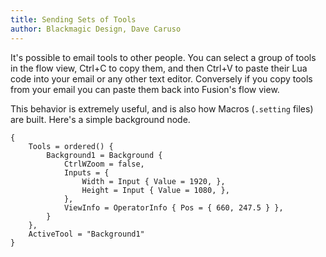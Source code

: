 ```yaml
---
title: Sending Sets of Tools
author: Blackmagic Design, Dave Caruso
---
```


It's possible to email tools to other people. You can select a group of tools in the flow view, Ctrl+C to copy them, and then Ctrl+V to paste their Lua code into your email or any other text editor. Conversely if you copy tools from your email you can paste them back into Fusion's flow view.

This behavior is extremely useful, and is also how Macros (`.setting` files) are built. Here's a simple background node.

```
{
    Tools = ordered() {
        Background1 = Background {
            CtrlWZoom = false,
            Inputs = {
                Width = Input { Value = 1920, },
                Height = Input { Value = 1080, },
            },
            ViewInfo = OperatorInfo { Pos = { 660, 247.5 } },
        }
    },
    ActiveTool = "Background1"
}
```
